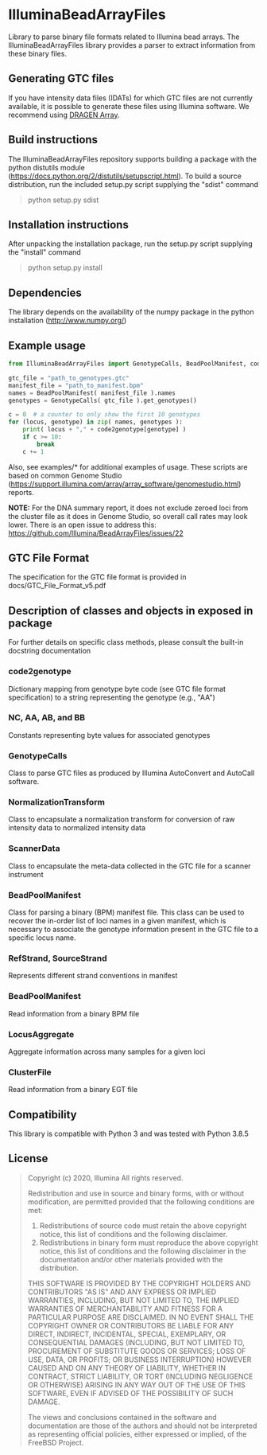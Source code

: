 # IlluminaBeadArrayFiles
Library to parse binary file formats related to Illumina bead arrays. The IlluminaBeadArrayFiles library provides a parser to extract information from these binary files.

## Generating GTC files
If you have intensity data files (IDATs) for which GTC files are not currently available, it is possible to generate these files using Illumina software. We recommend using [DRAGEN Array](https://support.illumina.com/array/array_software/dragen-array-secondary-analysis.html).

## Build instructions
The IlluminaBeadArrayFiles repository supports building a package with the python distutils module (https://docs.python.org/2/distutils/setupscript.html). To build a source distribution, run the included setup.py script supplying the "sdist" command

>python setup.py sdist

## Installation instructions
After unpacking the installation package, run the setup.py script supplying the "install" command

>python setup.py install

## Dependencies
The library depends on the availability of the numpy package in the python installation (http://www.numpy.org/)

## Example usage

```python
from IlluminaBeadArrayFiles import GenotypeCalls, BeadPoolManifest, code2genotype

gtc_file = "path_to_genotypes.gtc"
manifest_file = "path_to_manifest.bpm"
names = BeadPoolManifest( manifest_file ).names
genotypes = GenotypeCalls( gtc_file ).get_genotypes()

c = 0  # a counter to only show the first 10 genotypes
for (locus, genotype) in zip( names, genotypes ):
    print( locus + "," + code2genotype[genotype] )
    if c >= 10:
        break
    c += 1
```

Also, see examples/* for additional examples of usage.
These scripts are based on common Genome Studio (https://support.illumina.com/array/array_software/genomestudio.html) reports.

**NOTE:**
For the DNA summary report, it does not exclude zeroed loci from the cluster file as it does in Genome Studio, so overall call rates may look lower.
There is an open issue to address this: https://github.com/Illumina/BeadArrayFiles/issues/22

## GTC File Format
The specification for the GTC file format is provided in docs/GTC_File_Format_v5.pdf

## Description of classes and objects in exposed in package
For further details on specific class methods, please consult the built-in docstring documentation

### code2genotype
Dictionary mapping from genotype byte code (see GTC file format specification) to a string representing the genotype (e.g., "AA")

### NC, AA, AB, and BB
Constants representing byte values for associated genotypes

### GenotypeCalls
Class to parse GTC files as produced by Illumina AutoConvert and AutoCall software.

### NormalizationTransform
Class to encapsulate a normalization transform for conversion of raw intensity data to normalized intensity data

### ScannerData
Class to encapsulate the meta-data collected in the GTC file for a scanner instrument

### BeadPoolManifest
Class for parsing a binary (BPM) manifest file. This class can be used to recover the in-order list of loci names in a given manifest, which is necessary to associate the genotype information present in the GTC file to a specific locus name.

### RefStrand, SourceStrand
Represents different strand conventions in manifest

### BeadPoolManifest
Read information from a binary BPM file

### LocusAggregate
Aggregate information across many samples for a given loci

### ClusterFile
Read information from a binary EGT file

## Compatibility
This library is compatible with Python 3 and was tested with Python 3.8.5

## License

>Copyright (c) 2020, Illumina
> All rights reserved.
>
> Redistribution and use in source and binary forms, with or without
> modification, are permitted provided that the following conditions are met:
>
>1. Redistributions of source code must retain the above copyright notice, this
>list of conditions and the following disclaimer.
>2. Redistributions in binary form must reproduce the above copyright notice,
>this list of conditions and the following disclaimer in the documentation
>and/or other materials provided with the distribution.
>
>THIS SOFTWARE IS PROVIDED BY THE COPYRIGHT HOLDERS AND CONTRIBUTORS "AS IS" AND
>ANY EXPRESS OR IMPLIED WARRANTIES, INCLUDING, BUT NOT LIMITED TO, THE IMPLIED
>WARRANTIES OF MERCHANTABILITY AND FITNESS FOR A PARTICULAR PURPOSE ARE
>DISCLAIMED. IN NO EVENT SHALL THE COPYRIGHT OWNER OR CONTRIBUTORS BE LIABLE FOR
>ANY DIRECT, INDIRECT, INCIDENTAL, SPECIAL, EXEMPLARY, OR CONSEQUENTIAL DAMAGES
>(INCLUDING, BUT NOT LIMITED TO, PROCUREMENT OF SUBSTITUTE GOODS OR SERVICES;
>LOSS OF USE, DATA, OR PROFITS; OR BUSINESS INTERRUPTION) HOWEVER CAUSED AND
>ON ANY THEORY OF LIABILITY, WHETHER IN CONTRACT, STRICT LIABILITY, OR TORT
>(INCLUDING NEGLIGENCE OR OTHERWISE) ARISING IN ANY WAY OUT OF THE USE OF THIS
>SOFTWARE, EVEN IF ADVISED OF THE POSSIBILITY OF SUCH DAMAGE.
>
>The views and conclusions contained in the software and documentation are those
>of the authors and should not be interpreted as representing official policies,
>either expressed or implied, of the FreeBSD Project.

